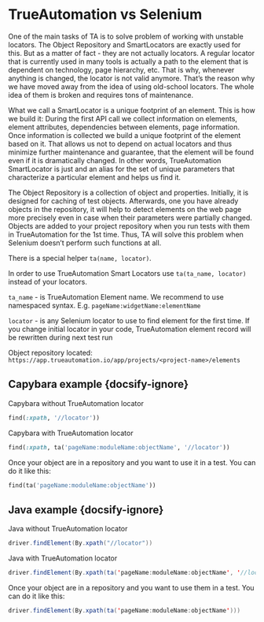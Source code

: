 # TrueAutomation vs Selenium

One of the main tasks of TA is to solve problem of working with unstable locators. The Object Repository and SmartLocators are exactly used for this. But as a matter of fact - they are not actually locators.
A regular locator that is currently used in many tools is actually a path to the element that is dependent on technology, page hierarchy, etc. That is why, whenever anything is changed, the locator is not valid anymore. That’s the reason why we have moved away from the idea of using old-school locators. The whole idea of them is broken and requires tons of maintenance.

What we call a SmartLocator is a unique footprint of an element. This is how we build it:
During the first API call we collect information on elements, element attributes, dependencies between elements, page information. Once information is collected we build a unique footprint of the element based on it. That allows us not to depend on actual locators and thus minimize further maintenance and guarantee, that the element will be found even if it is dramatically changed. In other words, TrueAutomation SmartLocator is just and an alias for the set of unique parameters that characterize a particular element and helps us find it.

The Object Repository is a collection of object and properties. Initially, it is designed for caching of test objects. Afterwards, one you have already objects in the repository, it will help to detect elements on the web page more precisely even in case when their parameters were partially changed. Objects are added to your project repository when you run tests with them in TrueAutomation for the 1st time. Thus, TA will solve this problem when Selenium doesn’t perform such functions at all.

There is a special helper `ta(name, locator)`.

In order to use TrueAutomation Smart Locators use `ta(ta_name, locator)` instead of your locators.

`ta_name` - is TrueAutomation Element name. We recommend to use namespaced syntax. E.g. `pageName:widgetName:elementName`

`locator` - is any Selenium locator to use to find element for the first time. If you change initial locator in your code, TrueAutomation element record will be rewritten during next test run

Object repository located: `https://app.trueautomation.io/app/projects/<project-name>/elements`

## Capybara example {docsify-ignore}

Capybara without TrueAutomation locator
```ruby
find(:xpath, '//locator'))
```

Capybara with TrueAutomation locator
```ruby
find(:xpath, ta('pageName:moduleName:objectName', '//locator'))
```

Once your object are in a repository and you want to use it in a test. You can do it like this:

```ruby
find(ta('pageName:moduleName:objectName'))
```

## Java example {docsify-ignore}

Java without TrueAutomation locator
```java
driver.findElement(By.xpath("//locator"))
```

Java with TrueAutomation locator
```java
driver.findElement(By.xpath(ta('pageName:moduleName:objectName', '//locator')))
```

Once your object are in a repository and you want to use them in a test. You can do it like this:
```java
driver.findElement(By.xpath(ta('pageName:moduleName:objectName')))
```
